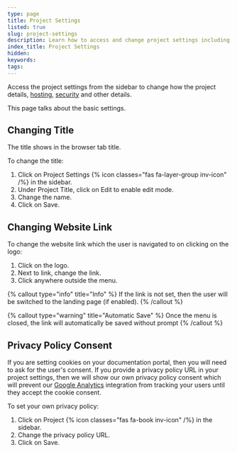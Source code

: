 ```yaml
---
type: page
title: Project Settings
listed: true
slug: project-settings
description: Learn how to access and change project settings including project details, hosting, security, and more. Also, find out how to change the title and website link, set privacy policy consent, and enable automatic saving.
index_title: Project Settings
hidden: 
keywords: 
tags: 
---
```


Access the project settings from the sidebar to change how the project details, [hosting](/support-center/hosting), [security](/support-center/private-docs) and other details.

This page talks about the basic settings.

## Changing Title

The title shows in the browser tab title.

To change the title:

1. Click on Project Settings {% icon classes="fas fa-layer-group inv-icon" /%} in the sidebar.
2. Under Project Title, click on Edit to enable edit mode.
3. Change the name.
4. Click on Save.

## Changing Website Link

To change the website link which the user is navigated to on clicking on the logo:

1. Click on the logo.
2. Next to link, change the link.
3. Click anywhere outside the menu.

{% callout type="info" title="Info" %}
If the link is not set, then the user will be switched to the landing page (if enabled).
{% /callout %}

{% callout type="warning" title="Automatic Save" %}
Once the menu is closed, the link will automatically be saved without prompt
{% /callout %}

## Privacy Policy Consent

If you are setting cookies on your documentation portal, then you will need to ask for the user's consent. If you provide a privacy policy URL in your project settings, then we will show our own privacy policy consent which will prevent our [Google Analytics](/support-center/google-analytics) integration from tracking your users until they accept the cookie consent.

To set your own privacy policy:

1. Click on Project {% icon classes="fas fa-book inv-icon" /%} in the sidebar.
2. Change the privacy policy URL.
3. Click on Save.